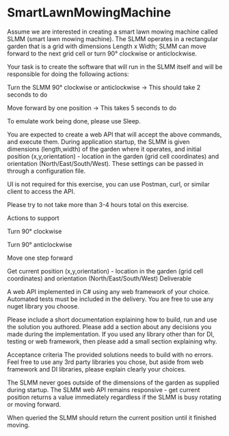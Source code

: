 # SmartLawnMowingMachine
Assume we are interested in creating a smart lawn mowing machine called SLMM (smart lawn mowing machine). The SLMM operates in a rectangular garden that is a grid with dimensions Length x Width; SLMM can move forward to the next grid cell or turn 90° clockwise or anticlockwise.


Your task is to create the software that will run in the SLMM itself and will be responsible for doing the following actions:


Turn the SLMM 90° clockwise or anticlockwise -> This should take 2 seconds to do

Move forward by one position -> This takes 5 seconds to do

To emulate work being done, please use Sleep.


You are expected to create a web API that will accept the above commands, and execute them. During application startup, the SLMM is given dimensions (length,width) of the garden where it operates, and initial position (x,y,orientation) - location in the garden (grid cell coordinates) and orientation (North/East/South/West). These settings can be passed in through a configuration file.


UI is not required for this exercise, you can use Postman, curl, or similar client to access the API.


Please try to not take more than 3-4 hours total on this exercise.


Actions to support

Turn 90° clockwise

Turn 90° anticlockwise

Move one step forward

Get current position (x,y,orientation) - location in the garden (grid cell coordinates) and orientation (North/East/South/West)
Deliverable

A web API implemented in C# using any web framework of your choice. Automated tests must be included in the delivery. You are free to use any nuget library you choose.


Please include a short documentation explaining how to build, run and use the solution you authored. Please add a section about any decisions you made during the implementation. If you used any library other than for DI, testing or web framework, then please add a small section explaining why.


Acceptance criteria
The provided solutions needs to build with no errors. Feel free to use any 3rd party libraries you chose, but aside from web framework and DI libraries, please explain clearly your choices.


The SLMM never goes outside of the dimensions of the garden as supplied during startup.
The SLMM web API remains responsive - get current position returns a value immediately regardless if the SLMM is busy rotating or moving forward.

When queried the SLMM should return the current position until it finished moving.
